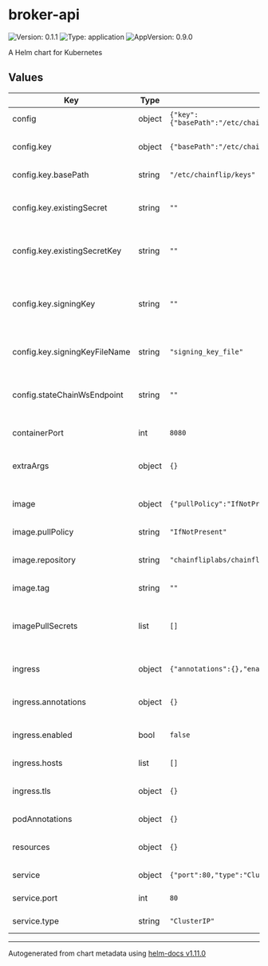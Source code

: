 # broker-api

![Version: 0.1.1](https://img.shields.io/badge/Version-0.1.1-informational?style=flat-square) ![Type: application](https://img.shields.io/badge/Type-application-informational?style=flat-square) ![AppVersion: 0.9.0](https://img.shields.io/badge/AppVersion-0.9.0-informational?style=flat-square)

A Helm chart for Kubernetes

## Values

| Key | Type | Default | Description |
|-----|------|---------|-------------|
| config | object | `{"key":{"basePath":"/etc/chainflip/keys","existingSecret":"","existingSecretKey":"","signingKey":"","signingKeyFileName":"signing_key_file"},"stateChainWsEndpoint":""}` | broker-api configuration |
| config.key | object | `{"basePath":"/etc/chainflip/keys","existingSecret":"","existingSecretKey":"","signingKey":"","signingKeyFileName":"signing_key_file"}` | set the broker-api signing key |
| config.key.basePath | string | `"/etc/chainflip/keys"` | set the base path |
| config.key.existingSecret | string | `""` | existing secret containing the signing-key |
| config.key.existingSecretKey | string | `""` | existing secret key containing the signing-key |
| config.key.signingKey | string | `""` | set the signing key, it is recommended you use a secret |
| config.key.signingKeyFileName | string | `"signing_key_file"` | set the signing key file name |
| config.stateChainWsEndpoint | string | `""` | set the websocket endpoint for the state-chain |
| containerPort | int | `8080` | set the container port |
| extraArgs | object | `{}` | provide extra arguments to the broker-api |
| image | object | `{"pullPolicy":"IfNotPresent","repository":"chainfliplabs/chainflip-broker-api","tag":""}` | image repository and tag |
| image.pullPolicy | string | `"IfNotPresent"` | set the pull policy |
| image.repository | string | `"chainfliplabs/chainflip-broker-api"` | set the repository name |
| image.tag | string | `""` | set the image tag |
| imagePullSecrets | list | `[]` | reference to the secret containing repository credentials |
| ingress | object | `{"annotations":{},"enabled":false,"hosts":[],"tls":{}}` | set the ingress configuration |
| ingress.annotations | object | `{}` | set the ingress annotations |
| ingress.enabled | bool | `false` | set the ingress enabled flag |
| ingress.hosts | list | `[]` | set the ingress hosts |
| ingress.tls | object | `{}` | set the ingress tls configuration |
| podAnnotations | object | `{}` | set pod annotations |
| resources | object | `{}` | set the resources for the pods |
| service | object | `{"port":80,"type":"ClusterIP"}` | service configuration |
| service.port | int | `80` | set the service port |
| service.type | string | `"ClusterIP"` | set the service type |

----------------------------------------------
Autogenerated from chart metadata using [helm-docs v1.11.0](https://github.com/norwoodj/helm-docs/releases/v1.11.0)
